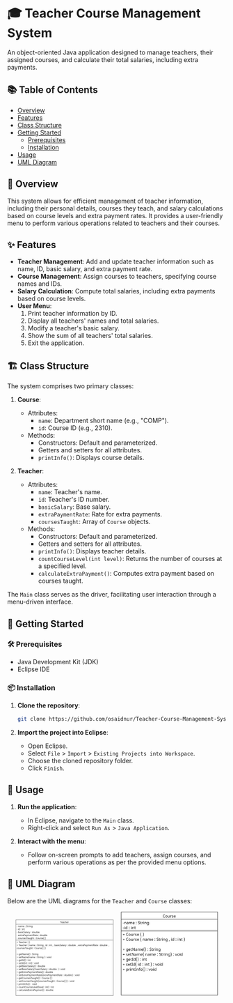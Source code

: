 # 🎓 Teacher Course Management System

 An object-oriented Java application designed to manage teachers, their assigned courses, and calculate their total salaries, including extra payments.

## 📚 Table of Contents

- [ Overview](#-overview)
- [ Features](#-features)
- [ Class Structure](#️-class-structure)
- [ Getting Started](#-getting-started)
  - [ Prerequisites](#️-prerequisites)
  - [ Installation](#-installation)
- [ Usage](#-usage)
- [ UML Diagram](#-uml-diagram)

## 📖 Overview

This system allows for efficient management of teacher information, including their personal details, courses they teach, and salary calculations based on course levels and extra payment rates. It provides a user-friendly menu to perform various operations related to teachers and their courses.

## ✨ Features

- **Teacher Management**: Add and update teacher information such as name, ID, basic salary, and extra payment rate.
- **Course Management**: Assign courses to teachers, specifying course names and IDs.
- **Salary Calculation**: Compute total salaries, including extra payments based on course levels.
- **User Menu**:
  1. Print teacher information by ID.
  2. Display all teachers' names and total salaries.
  3. Modify a teacher's basic salary.
  4. Show the sum of all teachers' total salaries.
  5. Exit the application.

## 🏗️ Class Structure

The system comprises two primary classes:

1. **Course**:
   - Attributes:
     - `name`: Department short name (e.g., "COMP").
     - `id`: Course ID (e.g., 2310).
   - Methods:
     - Constructors: Default and parameterized.
     - Getters and setters for all attributes.
     - `printInfo()`: Displays course details.

2. **Teacher**:
   - Attributes:
     - `name`: Teacher's name.
     - `id`: Teacher's ID number.
     - `basicSalary`: Base salary.
     - `extraPaymentRate`: Rate for extra payments.
     - `coursesTaught`: Array of `Course` objects.
   - Methods:
     - Constructors: Default and parameterized.
     - Getters and setters for all attributes.
     - `printInfo()`: Displays teacher details.
     - `countCourseLevel(int level)`: Returns the number of courses at a specified level.
     - `calculateExtraPayment()`: Computes extra payment based on courses taught.

The `Main` class serves as the driver, facilitating user interaction through a menu-driven interface.

## 🚀 Getting Started

### 🛠️ Prerequisites

- Java Development Kit (JDK)
- Eclipse IDE

### 📦 Installation

1. **Clone the repository**:

   ```bash
   git clone https://github.com/osaidnur/Teacher-Course-Management-System.git
   ```

2. **Import the project into Eclipse**:
   - Open Eclipse.
   - Select `File` > `Import` > `Existing Projects into Workspace`.
   - Choose the cloned repository folder.
   - Click `Finish`.

## 🧪 Usage

1. **Run the application**:
   - In Eclipse, navigate to the `Main` class.
   - Right-click and select `Run As` > `Java Application`.

2. **Interact with the menu**:
   - Follow on-screen prompts to add teachers, assign courses, and perform various operations as per the provided menu options.

## 🧭 UML Diagram

Below are the UML diagrams for the `Teacher` and `Course` classes:

<p align="center">
  <img src="uml_teacher.jpg" alt="Teacher UML" width="45%" style="margin-right: 10px;"/>
  <img src="uml_course.jpg" alt="Course UML" width="45%"/>
</p>
